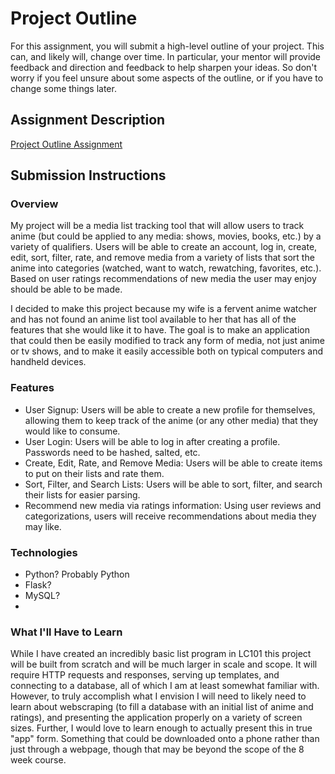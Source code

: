# Project Outline
For this assignment, you will submit a high-level outline of your project. This can, and likely will, change over time. In particular, your mentor will provide feedback and direction and feedback to help sharpen your ideas. So don't worry if you feel unsure about some aspects of the outline, or if you have to change some things later.

## Assignment Description
[Project Outline Assignment](https://education.launchcode.org/liftoff/assignments/project-outline/)

## Submission Instructions

### Overview
My project will be a media list tracking tool that will allow users to track anime (but could be applied to any media: shows, movies, books, etc.) by a variety of qualifiers. Users will be able to create an account, log in, create, edit, sort, filter, rate, and remove media from a variety of lists that sort the anime into categories (watched, want to watch, rewatching, favorites, etc.). Based on user ratings recommendations of new media the user may enjoy should be able to be made.

I decided to make this project because my wife is a fervent anime watcher and has not found an anime list tool available to her that has all of the features that she would like it to have. The goal is to make an application that could then be easily modified to track any form of media, not just anime or tv shows, and to make it easily accessible both on typical computers and handheld devices.

### Features
- User Signup: Users will be able to create a new profile for themselves, allowing them to keep track of the anime (or any other media) that they would like to consume.
- User Login: Users will be able to log in after creating a profile. Passwords need to be hashed, salted, etc.
- Create, Edit, Rate, and Remove Media: Users will be able to create items to put on their lists and rate them.
- Sort, Filter, and Search Lists: Users will be able to sort, filter, and search their lists for easier parsing. 
- Recommend new media via ratings information: Using user reviews and categorizations, users will receive recommendations about media they may like.

### Technologies
- Python? Probably Python
- Flask?
- MySQL?
- 

### What I'll Have to Learn
While I have created an incredibly basic list program in LC101 this project will be built from scratch and will be much larger in scale and scope. It will require HTTP requests and responses, serving up templates, and connecting to a database, all of which I am at least somewhat familiar with. However, to truly accomplish what I envision I will need to likely need to learn about webscraping (to fill a database with an initial list of anime and ratings), and presenting the application properly on a variety of screen sizes. Further, I would love to learn enough to actually present this in true "app" form. Something that could be downloaded onto a phone rather than just through a webpage, though that may be beyond the scope of the 8 week course.
